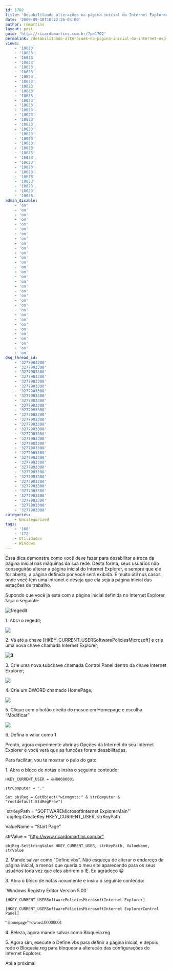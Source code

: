 ```yaml
---
id: 1702
title: 'Desabilitando alterações na página inicial do Internet Explorer'
date: '2009-09-10T18:22:26-04:00'
author: rmmartins
layout: post
guid: 'http://ricardomartins.com.br/?p=1702'
permalink: /desabilitando-alteracoes-na-pagina-inicial-do-internet-explorer/
views:
    - '10023'
    - '10023'
    - '10023'
    - '10023'
    - '10023'
    - '10023'
    - '10023'
    - '10023'
    - '10023'
    - '10023'
    - '10023'
    - '10023'
    - '10023'
    - '10023'
    - '10023'
    - '10023'
    - '10023'
    - '10023'
    - '10023'
    - '10023'
    - '10023'
    - '10023'
    - '10023'
    - '10023'
    - '10023'
    - '10023'
    - '10023'
    - '10023'
    - '10023'
    - '10023'
    - '10023'
    - '10023'
adman_disable:
    - 'on'
    - 'on'
    - 'on'
    - 'on'
    - 'on'
    - 'on'
    - 'on'
    - 'on'
    - 'on'
    - 'on'
    - 'on'
    - 'on'
    - 'on'
    - 'on'
    - 'on'
    - 'on'
    - 'on'
    - 'on'
    - 'on'
    - 'on'
    - 'on'
    - 'on'
    - 'on'
    - 'on'
    - 'on'
    - 'on'
    - 'on'
    - 'on'
    - 'on'
    - 'on'
    - 'on'
    - 'on'
dsq_thread_id:
    - '3277903308'
    - '3277903308'
    - '3277903308'
    - '3277903308'
    - '3277903308'
    - '3277903308'
    - '3277903308'
    - '3277903308'
    - '3277903308'
    - '3277903308'
    - '3277903308'
    - '3277903308'
    - '3277903308'
    - '3277903308'
    - '3277903308'
    - '3277903308'
    - '3277903308'
    - '3277903308'
    - '3277903308'
    - '3277903308'
    - '3277903308'
    - '3277903308'
    - '3277903308'
    - '3277903308'
    - '3277903308'
    - '3277903308'
    - '3277903308'
    - '3277903308'
    - '3277903308'
    - '3277903308'
    - '3277903308'
    - '3277903308'
categories:
    - Uncategorized
tags:
    - '160'
    - '172'
    - Utilidades
    - Windows
---
```


Essa dica demonstra como você deve fazer para desabilitar a troca da página inicial nas máquinas da sua rede. Desta forma, seus usuários não conseguirão alterar a página inicial do Internet Explorer, e sempre que ele for aberto, a página definida por você será exibida. É muito útil nos casos onde você tem uma intranet e deseja que ela seja a página inicial das estações de trabalho.

Supondo que você já está com a página inicial definida no Internet Explorer, faça o seguinte:

![1regedit](http://www.ricardomartins.com.br/wp-content/uploads/2009/09/1regedit.jpg "1regedit")

1\. Abra o regedit;

![](http://www.ricardomartins.com.br/wp-content/uploads/2009/09/21.jpg)

2\. Vá até a chave \[HKEY\_CURRENT\_USERSoftwarePoliciesMicrosoft\] e crie uma nova chave chamada Internet Explorer;

**![3](http://www.ricardomartins.com.br/wp-content/uploads/2009/09/3.jpg "3")**

3\. Crie uma nova subchave chamada Control Panel dentro da chave Internet Explorer;

**<span style="font-weight: normal;">![](http://www.ricardomartins.com.br/wp-content/uploads/2009/09/4.jpg)</span>**

4\. Crie um DWORD chamado HomePage;

![](http://www.ricardomartins.com.br/wp-content/uploads/2009/09/5.jpg)

5\. Clique com o botão direito do mosue em Homepage e escolha “Modificar”

![](http://www.ricardomartins.com.br/wp-content/uploads/2009/09/6.jpg)

6\. Defina o valor como 1

Pronto, agora experimente abrir as Opções da Internet do seu Internet Explorer e você verá que as funções foram desabilitadas.

Para facilitar, vou te mostrar o pulo do gato

1\. Abra o bloco de notas e insira o seguinte conteúdo:

`HKEY_CURRENT_USER = &H80000001`

`strComputer = "."`

`Set objReg = GetObject("winmgmts:" & strComputer & "rootdefault:StdRegProv")`

<div>`strKeyPath = "SOFTWAREMicrosoftInternet ExplorerMain"`</div>`objReg.CreateKey HKEY_CURRENT_USER, strKeyPath`

ValueName = “Start Page”

strValue = “http://www.ricardomartins.com.br”

`objReg.SetStringValue HKEY_CURRENT_USER, strKeyPath, ValueName, strValue`

2\. Mande salvar como “Define.vbs”. Não esqueça de alterar o endereço da página inicial, a menos que queria o meu site aparecendo para os seus usuários toda vez que eles abrirem o IE. Eu agradeço 😀

3\. Abra o bloco de notas novamente e insira o seguinte conteúdo:

<div id="_mcePaste" style="position: absolute; overflow: hidden; width: 1px; height: 1px; top: 293px; left: -10000px;">Windows Registry Editor Version 5.00</div><div id="_mcePaste" style="position: absolute; overflow: hidden; width: 1px; height: 1px; top: 293px; left: -10000px;">[HKEY_CURRENT_USERSoftwarePoliciesMicrosoftInternet Explorer]</div><div id="_mcePaste" style="position: absolute; overflow: hidden; width: 1px; height: 1px; top: 293px; left: -10000px;">[HKEY_CURRENT_USERSoftwarePoliciesMicrosoftInternet ExplorerControl Panel]</div><div id="_mcePaste" style="position: absolute; overflow: hidden; width: 1px; height: 1px; top: 293px; left: -10000px;">“Homepage”=dword:00000001</div>`Windows Registry Editor Version 5.00`

`[HKEY_CURRENT_USERSoftwarePoliciesMicrosoftInternet Explorer]`

`[HKEY_CURRENT_USERSoftwarePoliciesMicrosoftInternet ExplorerControl Panel]`

<span style="font-family: -webkit-monospace;">“Homepage”=dword:00000001</span>

4\. Beleza, agora mande salvar como Bloqueia.reg

5\. Agora sim, execute o Define.vbs para definir a página inicial, e depois rode o Bloqueia.reg para bloquear a alteração das configurações do Internet Explorer.

Até a próxima!